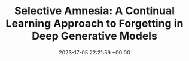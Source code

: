 ---
layout: post
title: "Selective Amnesia: A Continual Learning Approach to Forgetting in Deep Generative Models"
date: 2023-17-05 22:21:59 +00:00
image: /assets/imgs/selective-amnesia.png
categories: research
authors: <strong>Alvin Heng</strong>, Harold Soh
venue: <strong><i>Preprint</i></strong>

paper: assets/pdfs/selective-amnesia.pdf
arxiv: https://arxiv.org/abs/2305.10120
---